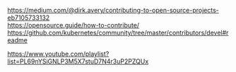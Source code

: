 https://medium.com/@dirk.avery/contributing-to-open-source-projects-eb7105733132 <br/>
https://opensource.guide/how-to-contribute/
https://github.com/kubernetes/community/tree/master/contributors/devel#readme


https://www.youtube.com/playlist?list=PL69nYSiGNLP3M5X7stuD7N4r3uP2PZQUx
